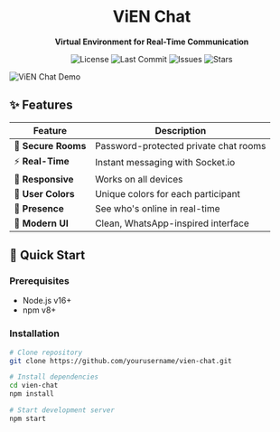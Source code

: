 # <div align="center">ViEN Chat</div>
<p align="center">
  <strong>Virtual Environment for Real-Time Communication</strong>
</p>

<p align="center">
  <img src="https://img.shields.io/github/license/yourusername/vien-chat?color=168aad" alt="License">
  <img src="https://img.shields.io/github/last-commit/yourusername/vien-chat" alt="Last Commit">
  <img src="https://img.shields.io/github/issues/yourusername/vien-chat" alt="Issues">
  <img src="https://img.shields.io/github/stars/yourusername/vien-chat?style=social" alt="Stars">
</p>

![ViEN Chat Demo](screenshots/demo.gif)

## ✨ Features

| Feature | Description |
|---------|-------------|
| 🔐 **Secure Rooms** | Password-protected private chat rooms |
| ⚡ **Real-Time** | Instant messaging with Socket.io |
| 📱 **Responsive** | Works on all devices |
| 🎨 **User Colors** | Unique colors for each participant |
| 👥 **Presence** | See who's online in real-time |
| 💬 **Modern UI** | Clean, WhatsApp-inspired interface |

## 🚀 Quick Start

### Prerequisites
- Node.js v16+
- npm v8+

### Installation
```bash
# Clone repository
git clone https://github.com/yourusername/vien-chat.git

# Install dependencies
cd vien-chat
npm install

# Start development server
npm start